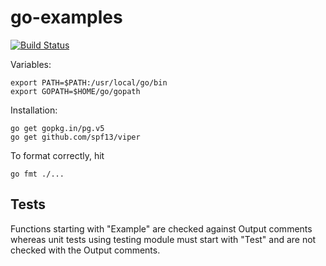 # go-examples
[![Build Status](https://img.shields.io/travis/romain-cotte/go-examples/master.svg?style=flat-square)](https://travis-ci.org/romain-cotte/go-examples)

Variables:
```
export PATH=$PATH:/usr/local/go/bin
export GOPATH=$HOME/go/gopath
```

Installation:
```
go get gopkg.in/pg.v5
go get github.com/spf13/viper
```

To format correctly, hit
```
go fmt ./...
```

## Tests

Functions starting with "Example" are checked against Output comments whereas
unit tests using testing module must start with "Test" and are not checked
with the Output comments.
